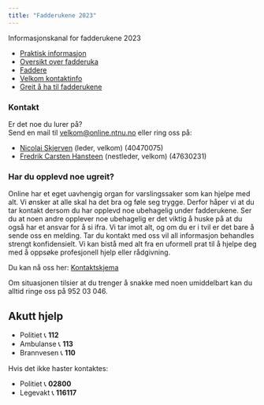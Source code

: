 ```yaml
---
title: "Fadderukene 2023"
---
```


Informasjonskanal for fadderukene 2023


* [Praktisk informasjon](https://online.ntnu.no/wiki/online/fadderukene/2023-/PraktiskInfo)
* [Oversikt over fadderuka](https://splash.online.ntnu.no/)  
* [Faddere](https://online.ntnu.no/wiki/online/fadderukene/2023-/Faddere)  
* [Velkom kontaktinfo](https://online.ntnu.no/wiki/online/fadderukene/2023-/velkom) 
* [Greit å ha til fadderukene](https://online.ntnu.no/wiki/online/fadderukene/2023-/pakkeliste)


### Kontakt
Er det noe du lurer på?  
Send en mail til velkom@online.ntnu.no eller ring oss på:

- [Nicolai Skjerven](https://online.ntnu.no/profile/public/2606/) (leder, velkom) (40470075)  
- [Fredrik Carsten Hansteen](https://online.ntnu.no/profile/public/2595) (nestleder, velkom) (47630231) 


### Har du opplevd noe ugreit?
Online har et eget uavhengig organ for varslingssaker som kan hjelpe med alt. Vi ønsker at alle skal ha det bra og føle seg trygge. Derfor håper vi at du tar kontakt dersom du har opplevd noe ubehagelig under fadderukene. Ser du at noen andre opplever noe ubehagelig er det viktig å huske på at du også har et ansvar for å si ifra. Vi tar imot alt, og om du er i tvil er det bare å sende oss en melding. Tar du kontakt med oss vil all informasjon behandles strengt konfidensielt. Vi kan bistå med alt fra en uformell prat til å hjelpe deg med å oppsøke profesjonell hjelp eller rådgivning.

Du kan nå oss her: [Kontaktskjema](https://docs.google.com/forms/d/e/1FAIpQLScvjEqVsiRIYnVqCNqbH_-nmYk3Ux6la8a7KZzsY3sJDbW-iA/viewform?usp=sf_link) 

Om situasjonen tilsier at du trenger å snakke med noen umiddelbart kan du alltid ringe oss på 952 03 046.


Akutt hjelp
------------------------------------

- Politiet 📞 **112**  
- Ambulanse 📞 **113**  
- Brannvesen 📞 **110**

Hvis det ikke haster kontaktes:

- Politiet 📞 **02800**  
- Legevakt 📞 **116117**